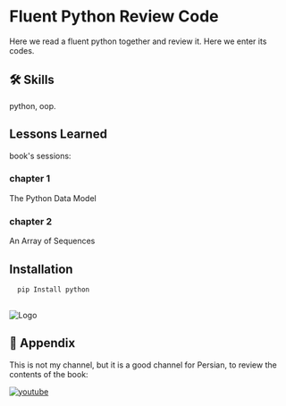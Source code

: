 
# Fluent Python Review Code

Here we read a fluent python together and review it. Here we enter its codes.


## 🛠 Skills
python, oop.


## Lessons Learned

book's sessions:

### chapter 1
The Python Data Model

### chapter 2
An Array of Sequences

## Installation



```bash
  pip Install python
  
```
    
![Logo](https://banner2.cleanpng.com/20180325/kpq/kisspng-python-logo-programmer-fierce-python-cliparts-5ab7bde1954e21.4104715915219911376116.jpg)


## 🔗 Appendix
This is not my channel, but it is a good channel for Persian, to review the contents of the book: 

[![youtube](https://img.shields.io/badge/youtube-000?style=for-the-badge&logo=youtube&logoColor=red)](https://www.youtube.com/@PyHints)


